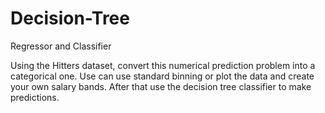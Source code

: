 # Decision-Tree
Regressor and Classifier 

Using the Hitters dataset, convert this numerical prediction problem into a categorical one. Use can use standard binning or plot the data and create your own salary bands. After that use the decision tree classifier to make predictions.

